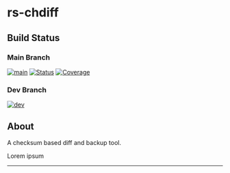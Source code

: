 # rs-chdiff

## Build Status

### Main Branch

[![main][badge-main]][github-main] 
[![Status][badge-status]][sonar]
[![Coverage][badge-cover]][sonar]

### Dev Branch

[![dev][badge-dev]][github-dev]

## About

A checksum based diff and backup tool.

Lorem ipsum

----

[badge-main]:   https://github.com/soerenkoehler/rs-chdiff/actions/workflows/rs-chdiff-main.yml/badge.svg
[github-main]:  https://github.com/soerenkoehler/rs-chdiff/actions/workflows/rs-chdiff-main.yml

[badge-dev]:    https://github.com/soerenkoehler/rs-chdiff/actions/workflows/rs-chdiff-dev.yml/badge.svg
[github-dev]:   https://github.com/soerenkoehler/rs-chdiff/actions/workflows/rs-chdiff-dev.yml

[sonar]:        https://sonarcloud.io/summary/overall?id=soerenkoehler_rs-chdiffv
[badge-status]: https://sonarcloud.io/api/project_badges/measure?project=soerenkoehler_rs-chdiff&metric=alert_status
[badge-cover]:  https://sonarcloud.io/api/project_badges/measure?project=soerenkoehler_rs-chdiff&metric=coverage